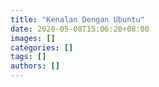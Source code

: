 ```yaml
---
title: "Kenalan Dengan Ubuntu"
date: 2020-05-08T15:06:20+08:00
images: []
categories: []
tags: []
authors: []
---
```

